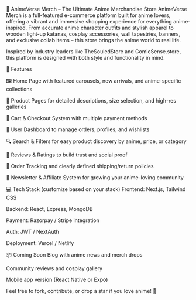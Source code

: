 🛒 AnimeVerse Merch – The Ultimate Anime Merchandise Store
AnimeVerse Merch is a full-featured e-commerce platform built for anime lovers, offering a vibrant and immersive shopping experience for everything anime-inspired. From accurate anime character outfits and stylish apparel to wooden light-up katanas, cosplay accessories, wall tapestries, banners, and exclusive collab items – this store brings the anime world to real life.

Inspired by industry leaders like TheSouledStore and ComicSense.store, this platform is designed with both style and functionality in mind.

🌟 Features


🖼️ Home Page with featured carousels, new arrivals, and anime-specific collections

🧥 Product Pages for detailed descriptions, size selection, and high-res galleries

🛒 Cart & Checkout System with multiple payment methods

👤 User Dashboard to manage orders, profiles, and wishlists

🔍 Search & Filters for easy product discovery by anime, price, or category

💬 Reviews & Ratings to build trust and social proof

🚚 Order Tracking and clearly defined shipping/return policies

💌 Newsletter & Affiliate System for growing your anime-loving community

💻 Tech Stack (customize based on your stack)
Frontend: Next.js, Tailwind CSS

Backend: React, Express, MongoDB

Payment: Razorpay / Stripe integration

Auth: JWT / NextAuth

Deployment: Vercel / Netlify

📦 Coming Soon
Blog with anime news and merch drops

Community reviews and cosplay gallery

Mobile app version (React Native or Expo)

Feel free to fork, contribute, or drop a star if you love anime! 🌸
